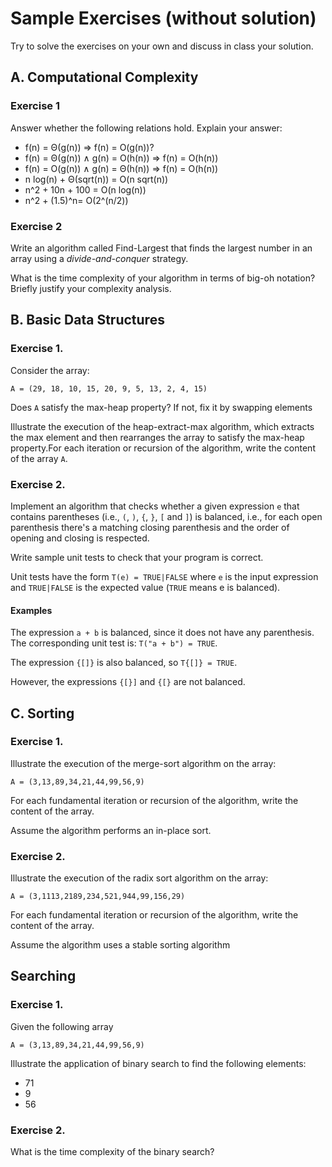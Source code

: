 # Sample Exercises (without solution)

Try to solve the exercises on your own and discuss in class your solution.


## A. Computational Complexity

### Exercise 1
Answer whether the following relations hold. Explain your answer:

- f(n) = Θ(g(n)) ⇒ f(n) = O(g(n))?
- f(n) = Θ(g(n)) ∧ g(n) = O(h(n)) ⇒ f(n) = O(h(n))
- f(n) = O(g(n)) ∧ g(n) = Θ(h(n)) ⇒ f(n) = O(h(n))
- n log(n) + Θ(sqrt(n)) = O(n sqrt(n))
- n^2 + 10n + 100 = O(n log(n))
- n^2 + (1.5)^n= O(2^(n/2))

### Exercise 2

Write an algorithm called Find-Largest that finds the largest number in an array using a *divide-and-conquer* strategy. 

What is the time complexity of your algorithm in terms of big-oh notation? Briefly justify your complexity analysis.

## B. Basic Data Structures

### Exercise 1. 
Consider the array:

    A = (29, 18, 10, 15, 20, 9, 5, 13, 2, 4, 15)
    
Does `A` satisfy the max-heap property? If not, fix it by swapping elements

Illustrate the execution of the heap-extract-max algorithm, which extracts the max element and then rearranges the array to satisfy the max-heap property.For each iteration or recursion of the algorithm, write the content of the array `A`.

### Exercise 2.

Implement an algorithm that checks whether a given expression `e` that contains parentheses (i.e., `(`, `)`, `{`, `}`, `[` and `]`) is balanced, i.e., for each open parenthesis there's a matching closing parenthesis and the order of opening and closing is respected.

Write sample unit tests to check that your program is correct. 

Unit tests have the form `T(e) = TRUE|FALSE` where `e` is the input expression and `TRUE|FALSE` is the expected value (`TRUE` means e is balanced).

#### Examples

The expression `a + b` is balanced, since it does not have any parenthesis. The corresponding unit test is: `T("a + b") = TRUE`.

The expression `{[]}` is also balanced, so `T{[]} = TRUE`.

However, the expressions `{[}]` and `{[}` are not balanced.

## C. Sorting

### Exercise 1. 

Illustrate the execution of the merge-sort algorithm on the array:

    A = (3,13,89,34,21,44,99,56,9)
    
For each fundamental iteration or recursion of the algorithm, write the content of the array. 

Assume the algorithm performs an in-place sort.

### Exercise 2.

Illustrate the execution of the radix sort algorithm on the array:

    A = (3,1113,2189,234,521,944,99,156,29)
    
For each fundamental iteration or recursion of the algorithm, write the content of the array. 

Assume the algorithm uses a stable sorting algorithm

## Searching

### Exercise 1.

Given the following array

    A = (3,13,89,34,21,44,99,56,9)
    
Illustrate the application of binary search to find the following elements:

- 71
- 9
- 56

### Exercise 2.

What is the time complexity of the binary search?